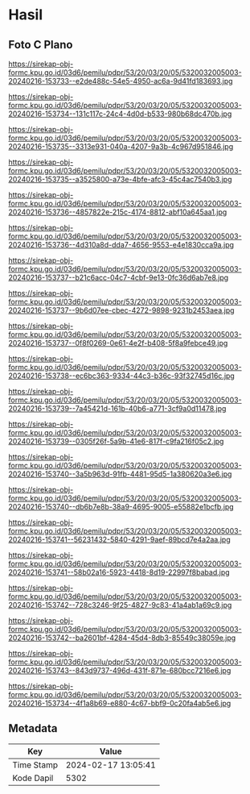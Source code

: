 # Hasil

## Foto C Plano

https://sirekap-obj-formc.kpu.go.id/03d6/pemilu/pdpr/53/20/03/20/05/5320032005003-20240216-153733--e2de488c-54e5-4950-ac6a-9d41fd183693.jpg

https://sirekap-obj-formc.kpu.go.id/03d6/pemilu/pdpr/53/20/03/20/05/5320032005003-20240216-153734--131c117c-24c4-4d0d-b533-980b68dc470b.jpg

https://sirekap-obj-formc.kpu.go.id/03d6/pemilu/pdpr/53/20/03/20/05/5320032005003-20240216-153735--3313e931-040a-4207-9a3b-4c967d951846.jpg

https://sirekap-obj-formc.kpu.go.id/03d6/pemilu/pdpr/53/20/03/20/05/5320032005003-20240216-153735--a3525800-a73e-4bfe-afc3-45c4ac7540b3.jpg

https://sirekap-obj-formc.kpu.go.id/03d6/pemilu/pdpr/53/20/03/20/05/5320032005003-20240216-153736--4857822e-215c-4174-8812-abf10a645aa1.jpg

https://sirekap-obj-formc.kpu.go.id/03d6/pemilu/pdpr/53/20/03/20/05/5320032005003-20240216-153736--4d310a8d-dda7-4656-9553-e4e1830cca9a.jpg

https://sirekap-obj-formc.kpu.go.id/03d6/pemilu/pdpr/53/20/03/20/05/5320032005003-20240216-153737--b21c6acc-04c7-4cbf-9e13-0fc36d6ab7e8.jpg

https://sirekap-obj-formc.kpu.go.id/03d6/pemilu/pdpr/53/20/03/20/05/5320032005003-20240216-153737--9b6d07ee-cbec-4272-9898-9231b2453aea.jpg

https://sirekap-obj-formc.kpu.go.id/03d6/pemilu/pdpr/53/20/03/20/05/5320032005003-20240216-153737--0f8f0269-0e61-4e2f-b408-5f8a9febce49.jpg

https://sirekap-obj-formc.kpu.go.id/03d6/pemilu/pdpr/53/20/03/20/05/5320032005003-20240216-153738--ec6bc363-9334-44c3-b36c-93f32745d16c.jpg

https://sirekap-obj-formc.kpu.go.id/03d6/pemilu/pdpr/53/20/03/20/05/5320032005003-20240216-153739--7a45421d-161b-40b6-a771-3cf9a0d11478.jpg

https://sirekap-obj-formc.kpu.go.id/03d6/pemilu/pdpr/53/20/03/20/05/5320032005003-20240216-153739--0305f26f-5a9b-41e6-817f-c9fa216f05c2.jpg

https://sirekap-obj-formc.kpu.go.id/03d6/pemilu/pdpr/53/20/03/20/05/5320032005003-20240216-153740--3a5b963d-91fb-4481-95d5-1a380620a3e6.jpg

https://sirekap-obj-formc.kpu.go.id/03d6/pemilu/pdpr/53/20/03/20/05/5320032005003-20240216-153740--db6b7e8b-38a9-4695-9005-e55882e1bcfb.jpg

https://sirekap-obj-formc.kpu.go.id/03d6/pemilu/pdpr/53/20/03/20/05/5320032005003-20240216-153741--56231432-5840-4291-9aef-89bcd7e4a2aa.jpg

https://sirekap-obj-formc.kpu.go.id/03d6/pemilu/pdpr/53/20/03/20/05/5320032005003-20240216-153741--58b02a16-5923-4418-8d19-22997f8babad.jpg

https://sirekap-obj-formc.kpu.go.id/03d6/pemilu/pdpr/53/20/03/20/05/5320032005003-20240216-153742--728c3246-9f25-4827-9c83-41a4ab1a69c9.jpg

https://sirekap-obj-formc.kpu.go.id/03d6/pemilu/pdpr/53/20/03/20/05/5320032005003-20240216-153742--ba2601bf-4284-45d4-8db3-85549c38059e.jpg

https://sirekap-obj-formc.kpu.go.id/03d6/pemilu/pdpr/53/20/03/20/05/5320032005003-20240216-153743--843d9737-496d-431f-871e-680bcc7216e6.jpg

https://sirekap-obj-formc.kpu.go.id/03d6/pemilu/pdpr/53/20/03/20/05/5320032005003-20240216-153734--4f1a8b69-e880-4c67-bbf9-0c20fa4ab5e6.jpg


## Metadata

| Key        | Value               |
| ---------- | ------------------- |
| Time Stamp | 2024-02-17 13:05:41 |
| Kode Dapil | 5302                |



